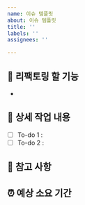 ```yaml
---
name: 이슈 템플릿
about: 이슈 템플릿
title: ''
labels: ''
assignees: ''

---
```


## 🤷 리팩토링 할 기능
- 
## 🔨 상세 작업 내용
- [ ] To-do 1 : 
- [ ] To-do 2 : 
## 📄 참고 사항

## ⏰ 예상 소요 기간
